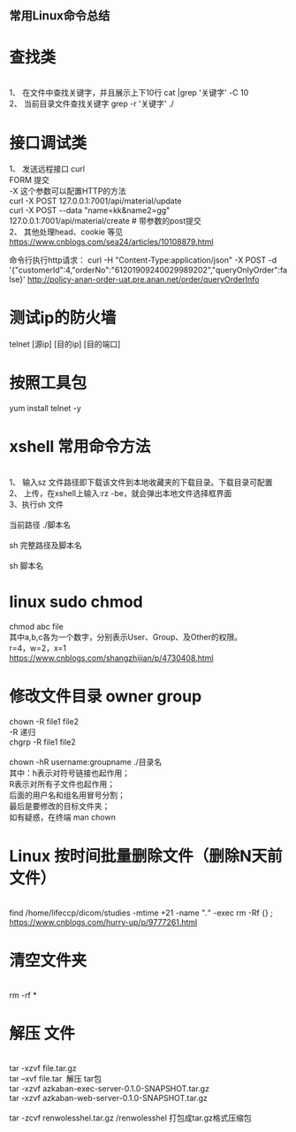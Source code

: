 ## 常用Linux命令总结
# 查找类 
<br>1、 在文件中查找关键字，并且展示上下10行  cat <filename> |grep '关键字'  -C 10 
<br>2、 当前目录文件查找关键字   grep -r '关键字' ./ 


# 接口调试类
1、 发送远程接口 curl 
    <br>FORM 提交
    <br>-X 这个参数可以配置HTTP的方法
    <br>curl -X POST 127.0.0.1:7001/api/material/update
    <br>curl -X POST --data "name=kk&name2=gg" 127.0.0.1:7001/api/material/create # 带参数的post提交
 <br> 2、 其他处理head、cookie 等见 https://www.cnblogs.com/sea24/articles/10108879.html 
 
命令行执行http请求： 
curl -H "Content-Type:application/json" -X POST -d '{"customerId":4,"orderNo":"61201909240029989202","queryOnlyOrder":false}' http://policy-anan-order-uat.pre.anan.net/order/queryOrderInfo
 
 #  测试ip的防火墙
 telnet [源ip]  [目的ip] [目的端口]
 
 # 按照工具包 
 yum install telnet -y 
 
 # xshell 常用命令方法
<br>1、 输入sz 文件路径即下载该文件到本地收藏夹的下载目录。下载目录可配置 
<br>2、 上传，在xshell上输入:rz -be，就会弹出本地文件选择框界面
<br>3、执行sh 文件  
<br>   当前路径 ./脚本名    
<br>   sh 完整路径及脚本名   
<br>   sh 脚本名

# linux sudo chmod 
chmod abc file
<br>其中a,b,c各为一个数字，分别表示User、Group、及Other的权限。
<br>r=4，w=2，x=1
<br>https://www.cnblogs.com/shangzhijian/p/4730408.html

#  修改文件目录 owner  group
chown -R file1 file2 
<br>  -R  递归 
<br> chgrp -R file1 file2
<br> 
<br>chown -hR username:groupname ./目录名
<br>其中：h表示对符号链接也起作用；
<br>R表示对所有子文件也起作用；
<br>后面的用户名和组名用冒号分割；
<br>最后是要修改的目标文件夹；
<br>如有疑惑，在终端 man chown

#   Linux 按时间批量删除文件（删除N天前文件）  
<br> find /home/lifeccp/dicom/studies -mtime +21 -name "*.*" -exec rm -Rf {} \;
<br>  https://www.cnblogs.com/hurry-up/p/9777261.html  

#   清空文件夹
<br>   rm -rf *

# 解压 文件 
<br>  tar -xzvf file.tar.gz 
<br>  tar –xvf file.tar  解压 tar包
<br>  tar -xzvf azkaban-exec-server-0.1.0-SNAPSHOT.tar.gz
<br>  tar -xzvf azkaban-web-server-0.1.0-SNAPSHOT.tar.gz  
<br>  tar -zcvf renwolesshel.tar.gz /renwolesshel    打包成tar.gz格式压缩包




